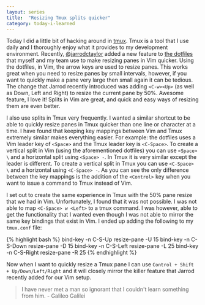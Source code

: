 ```yaml
---
layout: series
title:  "Resizing Tmux splits quicker"
category: today-i-learned
---
```


Today I did a little bit of hacking around in [tmux][tmux]. Tmux is a tool that I use daily and I thoroughly enjoy what it provides to my development environment. Recently, [@jarrodctaylor][jarrod] added a new feature to [the dotfiles][dotfiles] that myself and my team use to make resizing panes in Vim quicker. Using the dotfiles, in Vim, the arrow keys are used to resize panes. This works great when you need to resize panes by small intervals, however, if you want to quickly make a pane very large then small again it can be tedious. The change that Jarrod recently introduced was adding `<C-w><Up>` (as well as Down, Left and Right) to resize the current pane by 50%. Awesome feature, I love it! Splits in Vim are great, and quick and easy ways of resizing them are even better.

I also use splits in Tmux very frequently. I wanted a similar shortcut to be able to quickly resize panes in Tmux quicker than one line or character at a time. I have found that keeping key mappings between Vim and Tmux extremely similar makes everything easier. For example: the dotfiles uses a Vim leader key of `<Space>` and the Tmux leader key is `<C-Space>`. To create a vertical split in Vim (using the aforementioned dotfiles) you can use `<Space> \` and a horizontal split using `<Space> -`. In Tmux it is very similar except the leader is different. To create a vertical split in Tmux you can use `<C-Space> \` and a horizontal using `<C-Space> -`. As you can see the only difference between the key mappings is the addition of the `<Control>` key when you want to issue a command to Tmux instead of Vim.

I set out to create the same experience in Tmux with the 50% pane resize that we had in Vim. Unfortunately, I found that it was not possible. I was not able to map `<C-Space> w <Left>` to a tmux command. I was however, able to get the functionality that I wanted even though I was not able to mirror the same key bindings that exist in Vim. I ended up adding the following to my `tmux.conf` file:

{% highlight bash %}
bind-key -n C-S-Up resize-pane -U 15
bind-key -n C-S-Down resize-pane -D 15
bind-key -n C-S-Left resize-pane -L 25
bind-key -n C-S-Right resize-pane -R 25
{% endhighlight %}

Now when I want to quickly resize a Tmux pane I can use `Control + Shift + Up/Down/Left/Right` and it will closely mirror the killer feature that Jarrod recently added for our Vim setup.

> I have never met a man so ignorant that I couldn't learn something from him. - Galileo Galilei


[tmux]: http://tmux.sourceforge.net/
[jarrod]: https://twitter.com/jarrodctaylor
[dotfiles]: https://github.com/JarrodCTaylor/imt_dotfiles
